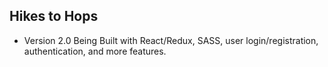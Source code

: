 ## Hikes to Hops
- Version 2.0 Being Built with React/Redux, SASS, user login/registration, authentication, and more features.
